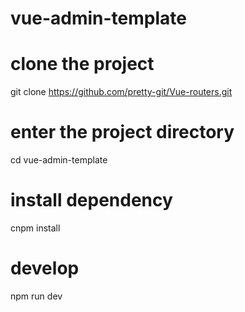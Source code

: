 # vue-admin-template

# clone the project
git clone https://github.com/pretty-git/Vue-routers.git

# enter the project directory
cd vue-admin-template

# install dependency
cnpm install

# develop
npm run dev
